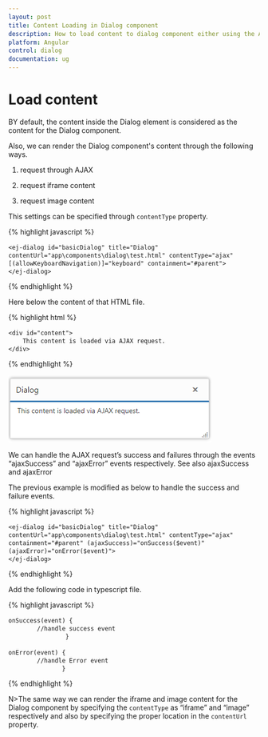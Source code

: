 ```yaml
---
layout: post
title: Content Loading in Dialog component
description: How to load content to dialog component either using the Ajax, iframe, and Image.
platform: Angular
control: dialog
documentation: ug
---
```


# Load content

BY default, the content inside the Dialog element is considered as the content for the Dialog component. 

Also, we can render the Dialog component's content through the following ways.

1. request through AJAX

2. request iframe content

3. request image content

This settings can be specified through `contentType` property. 

{% highlight javascript %}

    <ej-dialog id="basicDialog" title="Dialog" contentUrl="app\components\dialog\test.html" contentType="ajax" 
    [(allowKeyboardNavigation)]="keyboard" containment="#parent">
    </ej-dialog>

{% endhighlight %}



Here below the content of that HTML file.

{% highlight html %}

    <div id="content">
        This content is loaded via AJAX request.
    </div>


{% endhighlight %}



![Load content](load-content_images\load-content_img1.png)

We can handle the AJAX request’s success and failures through the events “ajaxSuccess” and “ajaxError” events respectively. See also ajaxSuccess and ajaxError

The previous example is modified as below to handle the success and failure events.

{% highlight javascript %}

    <ej-dialog id="basicDialog" title="Dialog" contentUrl="app\components\dialog\test.html" contentType="ajax" 
    containment="#parent" (ajaxSuccess)="onSuccess($event)" (ajaxError)="onError($event)">
    </ej-dialog>

{% endhighlight %}

Add the following code in typescript file.

{% highlight javascript %}

    onSuccess(event) {
            //handle success event
                    }

	onError(event) {
            //handle Error event
                   }

{% endhighlight %}



N>The same way we can render the iframe and image content for the Dialog component by specifying the `contentType` as “iframe” and “image” respectively and also by specifying the proper location in the `contentUrl` property.

